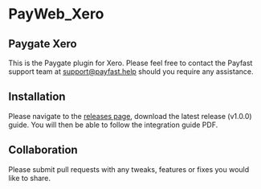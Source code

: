 # PayWeb_Xero

## Paygate Xero

This is the Paygate plugin for Xero. Please feel free to contact the Payfast support team at
support@payfast.help should you require any assistance.

## Installation

Please navigate to the [releases page](https://github.com/PayGate/PayWeb_Xero/releases), download the latest release (v1.0.0) guide. You will then be able to follow the integration guide PDF.

## Collaboration

Please submit pull requests with any tweaks, features or fixes you would like to share.
